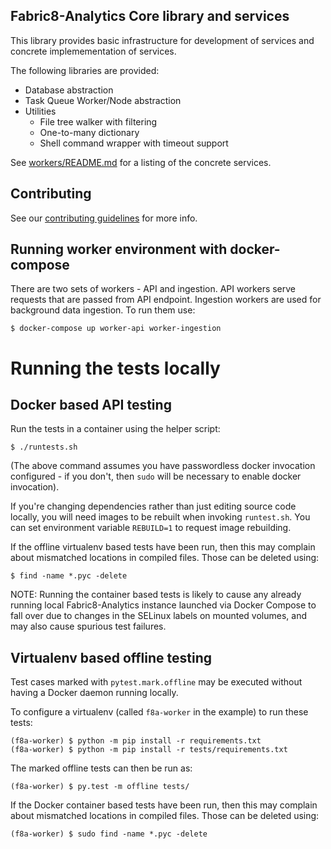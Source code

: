 Fabric8-Analytics Core library and services
-------------------------------------------

This library provides basic infrastructure for development of services and concrete implemementation of services. 

The following libraries are provided:

* Database abstraction
* Task Queue Worker/Node abstraction
* Utilities
  * File tree walker with filtering
  * One-to-many dictionary
  * Shell command wrapper with timeout support

See [workers/README.md](./f8a_worker/workers/README.md) for a listing of the concrete services.

## Contributing

See our [contributing guidelines](https://github.com/fabric8-analytics/common/blob/master/CONTRIBUTING.md) for more info.

## Running worker environment with docker-compose

There are two sets of workers - API and ingestion. API workers serve requests that are passed from API endpoint. Ingestion workers are used for background data ingestion. To run them use:
```shell
$ docker-compose up worker-api worker-ingestion
```

# Running the tests locally

## Docker based API testing

Run the tests in a container using the helper
script:
```shell
$ ./runtests.sh
```

(The above command assumes you have passwordless docker invocation configured -
if you don't, then `sudo` will be necessary to enable docker invocation).

If you're changing dependencies rather than just editing source code locally,
you will need images to be rebuilt when invoking `runtest.sh`. You
can set environment variable `REBUILD=1` to request image rebuilding.

If the offline virtualenv based tests have been run, then this may complain
about mismatched locations in compiled files. Those can be deleted using:
```shell
$ find -name *.pyc -delete
```

NOTE: Running the container based tests is likely to cause any already
running local Fabric8-Analytics instance launched via Docker Compose to fall over due to
changes in the SELinux labels on mounted volumes, and may also cause
spurious test failures.


## Virtualenv based offline testing

Test cases marked with `pytest.mark.offline` may be executed without having a
Docker daemon running locally.

To configure a virtualenv (called `f8a-worker` in the example) to run these
tests:
```shell
(f8a-worker) $ python -m pip install -r requirements.txt
(f8a-worker) $ python -m pip install -r tests/requirements.txt
```

The marked offline tests can then be run as:
```shell
(f8a-worker) $ py.test -m offline tests/
```

If the Docker container based tests have been run, then this may complain
about mismatched locations in compiled files. Those can be deleted using:
```shell
(f8a-worker) $ sudo find -name *.pyc -delete
```

